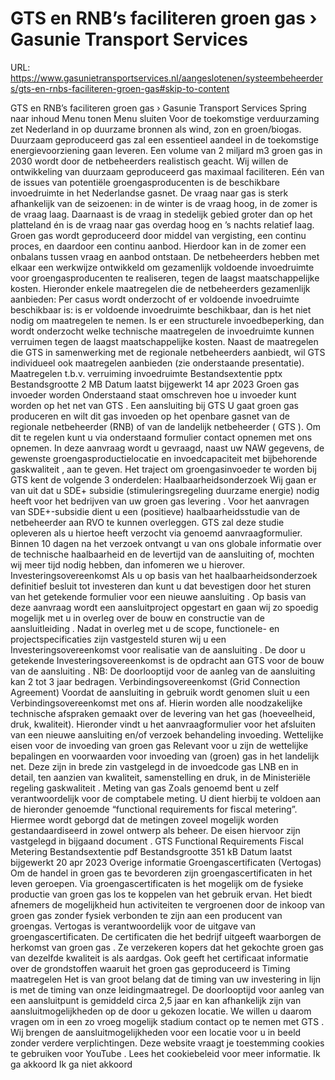 # GTS en RNB’s faciliteren groen gas › Gasunie Transport Services

URL: https://www.gasunietransportservices.nl/aangeslotenen/systeembeheerders/gts-en-rnbs-faciliteren-groen-gas#skip-to-content

GTS en RNB’s faciliteren groen gas › Gasunie Transport Services
Spring naar inhoud
Menu tonen
Menu sluiten
Voor de toekomstige verduurzaming zet Nederland in op duurzame bronnen als wind, zon en groen/biogas.
Duurzaam geproduceerd
gas
zal een essentieel aandeel in de toekomstige energievoorziening gaan leveren. Een volume van 2 miljard m3 groen
gas
in 2030 wordt door de netbeheerders realistisch geacht.
Wij willen de ontwikkeling van duurzaam geproduceerd
gas
maximaal faciliteren.
Eén van de issues van potentiële groengasproducenten is de beschikbare invoedruimte in het Nederlandse gasnet. De vraag naar
gas
is sterk afhankelijk van de seizoenen: in de winter is de vraag hoog, in de zomer is de vraag laag. Daarnaast is de vraag in stedelijk gebied groter dan op het platteland én is de vraag naar
gas
overdag hoog en ’s nachts relatief laag.
Groen
gas
wordt geproduceerd door middel van vergisting, een continu proces, en daardoor een continu aanbod. Hierdoor kan in de zomer een onbalans tussen vraag en aanbod ontstaan.
De netbeheerders hebben met elkaar een
werkwijze
ontwikkeld om gezamenlijk voldoende invoedruimte voor groengasproducenten te realiseren, tegen de laagst maatschappelijke kosten. Hieronder enkele maatregelen die de netbeheerders gezamenlijk aanbieden:
Per casus wordt onderzocht of er voldoende invoedruimte beschikbaar is: is er voldoende invoedruimte beschikbaar, dan is het niet nodig om maatregelen te nemen. Is er een structurele invoedbeperking, dan wordt onderzocht welke technische maatregelen de invoedruimte kunnen verruimen tegen de laagst maatschappelijke kosten.
Naast de maatregelen die
GTS
in samenwerking met de regionale netbeheerders aanbiedt, wil
GTS
individueel ook maatregelen aanbieden (zie onderstaande presentatie).
Maatregelen t.b.v. verruiming invoedruimte
Bestandsextentie
pptx
Bestandsgrootte
2 MB
Datum laatst bijgewerkt
14 apr 2023
Groen
gas
invoeder
worden
Onderstaand staat omschreven hoe u
invoeder
kunt worden op het net van
GTS
.
Een
aansluiting
bij
GTS
U gaat groen
gas
produceren en wilt dit
gas
invoeden op het openbare gasnet van de
regionale netbeheerder (RNB)
of van de landelijk
netbeheerder
(
GTS
). Om dit te regelen kunt u via onderstaand formulier contact opnemen met ons opnemen.
In deze aanvraag wordt u gevraagd, naast uw NAW gegevens, de gewenste groengasproductielocatie en invoedcapaciteit met bijbehorende
gaskwaliteit
, aan te geven.
Het traject om groengasinvoeder te worden bij
GTS
kent de volgende 3 onderdelen:
Haalbaarheidsonderzoek
Wij gaan er van uit dat u SDE+ subsidie (stimuleringsregeling duurzame energie) nodig heeft voor het bedrijven van uw groen
gas
levering
. Voor het aanvragen van SDE+-subsidie dient u een (positieve) haalbaarheidsstudie van de
netbeheerder
aan RVO te kunnen overleggen.
GTS
zal deze studie opleveren als u hiertoe heeft verzocht via genoemd aanvraagformulier.
Binnen 10 dagen na het verzoek ontvangt u van ons globale informatie over de technische haalbaarheid en de levertijd van de
aansluiting
of, mochten wij meer tijd nodig hebben, dan infomeren we u hierover.
Investeringsovereenkomst
Als u op basis van het haalbaarheidsonderzoek definitief besluit tot investeren dan kunt u dat bevestigen door het sturen van het getekende formulier voor een nieuwe
aansluiting
. Op basis van deze aanvraag wordt een aansluitproject opgestart en gaan wij zo spoedig mogelijk met u in overleg over de bouw en constructie van de
aansluitleiding
. Nadat in overleg met u de scope, functionele- en projectspecificaties zijn vastgesteld sturen wij u een Investeringsovereenkomst voor realisatie van de
aansluiting
. De door u getekende Investeringsovereenkomst is de opdracht aan
GTS
voor de bouw van de
aansluiting
.
NB: De doorlooptijd voor de aanleg van de
aansluiting
kan 2 tot 3 jaar bedragen.
Verbindingsovereenkomst (Grid Connection Agreement)
Voordat de
aansluiting
in gebruik wordt genomen sluit u een Verbindingsovereenkomst met ons af. Hierin worden alle noodzakelijke technische afspraken gemaakt over de
levering
van het
gas
(hoeveelheid, druk, kwaliteit).
Hieronder vindt u het aanvraagformulier voor het afsluiten van een nieuwe
aansluiting
en/of verzoek behandeling invoeding.
Wettelijke eisen voor de invoeding van groen
gas
Relevant voor u zijn de wettelijke bepalingen en voorwaarden voor invoeding van (groen)
gas
in het landelijk net. Deze zijn in brede zin vastgelegd in de
invoedcode gas LNB
en in detail, ten aanzien van kwaliteit, samenstelling en druk, in de Ministeriële
regeling gaskwaliteit
.
Meting van
gas
Zoals genoemd bent u zelf verantwoordelijk voor de comptabele meting. U dient hierbij te voldoen aan de hieronder genoemde “functional requirements for fiscal metering”. Hiermee wordt geborgd dat de metingen zoveel mogelijk worden gestandaardiseerd in zowel ontwerp als beheer. De eisen hiervoor zijn vastgelegd in bijgaand document
.
GTS Functional Requirements Fiscal Metering
Bestandsextentie
pdf
Bestandsgrootte
351 kB
Datum laatst bijgewerkt
20 apr 2023
Overige informatie
Groengascertificaten (Vertogas)
Om de handel in groen
gas
te bevorderen zijn groengascertificaten in het leven geroepen. Via groengascertificaten is het mogelijk om de fysieke productie van groen
gas
los te koppelen van het gebruik ervan. Het biedt afnemers de mogelijkheid hun activiteiten te vergroenen door de inkoop van groen
gas
zonder fysiek verbonden te zijn aan een producent van groengas.
Vertogas is verantwoordelijk voor de uitgave van groengascertificaten. De certificaten die het bedrijf uitgeeft waarborgen de herkomst van groen
gas
. Ze verzekeren kopers dat het gekochte groen
gas
van dezelfde kwaliteit is als aardgas. Ook geeft het certificaat informatie over de grondstoffen waaruit het groen
gas
geproduceerd is
Timing maatregelen
Het is van groot belang dat de timing van uw investering in lijn is met de timing van onze leidingmaatregel. De doorlooptijd voor aanleg van een
aansluitpunt
is gemiddeld circa 2,5 jaar en kan afhankelijk zijn van aansluitmogelijkheden op de door u gekozen locatie. We willen u daarom vragen om in een zo vroeg mogelijk stadium contact op te nemen met
GTS
. Wij brengen de aansluitmogelijkheden voor een locatie voor u in beeld zonder verdere verplichtingen.
Deze website vraagt je toestemming cookies te gebruiken voor
YouTube
. Lees het
cookiebeleid
voor meer informatie.
Ik ga akkoord
Ik ga niet akkoord
